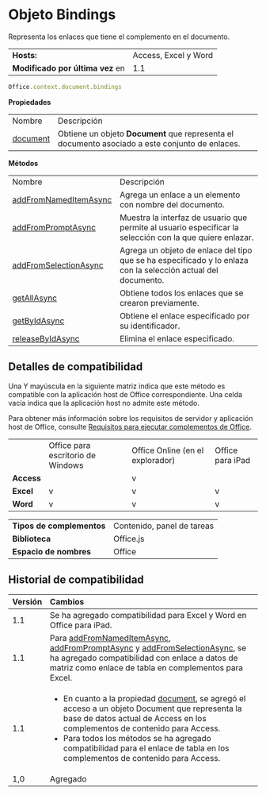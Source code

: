 
# <a name="bindings-object"></a>Objeto Bindings
Representa los enlaces que tiene el complemento en el documento.

|||
|:-----|:-----|
|**Hosts:**|Access, Excel y Word|
|**Modificado por última vez** en|1.1|

```js
Office.context.document.bindings
```


**Propiedades**

|||
|:-----|:-----|
|Nombre|Descripción|
|[document](../../reference/shared/bindings.document.md)|Obtiene un objeto **Document** que representa el documento asociado a este conjunto de enlaces.|

**Métodos**

|||
|:-----|:-----|
|Nombre|Descripción|
|[addFromNamedItemAsync](../../reference/shared/bindings.addfromnameditemasync.md)|Agrega un enlace a un elemento con nombre del documento.|
|[addFromPromptAsync](../../reference/shared/bindings.addfrompromptasync.md)|Muestra la interfaz de usuario que permite al usuario especificar la selección con la que quiere enlazar.|
|[addFromSelectionAsync](../../reference/shared/bindings.addfromselectionasync.md)|Agrega un objeto de enlace del tipo que se ha especificado y lo enlaza con la selección actual del documento.|
|[getAllAsync](../../reference/shared/bindings.getallasync.md)|Obtiene todos los enlaces que se crearon previamente.|
|[getByIdAsync](../../reference/shared/bindings.getbyidasync.md)|Obtiene el enlace especificado por su identificador.|
|[releaseByIdAsync](../../reference/shared/bindings.releasebyidasync.md)|Elimina el enlace especificado.|

## <a name="support-details"></a>Detalles de compatibilidad


Una Y mayúscula en la siguiente matriz indica que este método es compatible con la aplicación host de Office correspondiente. Una celda vacía indica que la aplicación host no admite este método.

Para obtener más información sobre los requisitos de servidor y aplicación host de Office, consulte [Requisitos para ejecutar complementos de Office](../../docs/overview/requirements-for-running-office-add-ins.md).


|||||
|:-----|:-----|:-----|:-----|
||Office para escritorio de Windows|Office Online (en el explorador)|Office para iPad|
|**Access**||v||
|**Excel**|v|v|v|
|**Word**|v|v|v|

|||
|:-----|:-----|
|**Tipos de complementos**|Contenido, panel de tareas|
|**Biblioteca**|Office.js|
|**Espacio de nombres**|Office|

## <a name="support-history"></a>Historial de compatibilidad



|**Versión**|**Cambios**|
|:-----|:-----|
|1.1|Se ha agregado compatibilidad para Excel y Word en Office para iPad.|
|1.1|Para [addFromNamedItemAsync](../../reference/shared/bindings.addfromnameditemasync.md), [addFromPromptAsync](../../reference/shared/bindings.addfrompromptasync.md) y [addFromSelectionAsync](../../reference/shared/bindings.addfromselectionasync.md), se ha agregado compatibilidad con enlace a datos de matriz como enlace de tabla en complementos para Excel.|
|1.1|<ul><li>En cuanto a la propiedad <a href="8fa0cb4a-fad1-4f2e-9a7e-5f7aa7789eca.htm">document</a>, se agregó el acceso a un objeto <span class="keyword">Document</span> que representa la base de datos actual de Access en los complementos de contenido para Access.</li><li>Para todos los métodos se ha agregado compatibilidad para el enlace de tabla en los complementos de contenido para Access. </li></ul>|
|1,0|Agregado|

